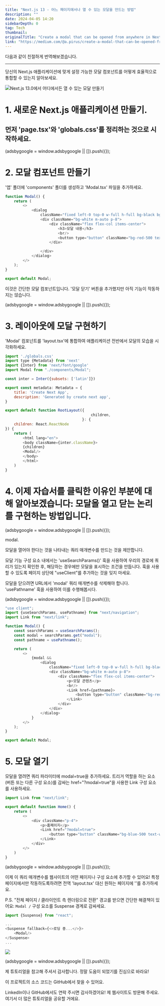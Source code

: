 ```yaml
---
title: "Next.js 13 - 어느 페이지에서나 열 수 있는 모달을 만드는 방법"
description: ""
date: 2024-04-05 14:20
sidebarDepth: 0
tag: Tech
thumbnail: 
originalTitle: "Create a modal that can be opened from anywhere in Next.js 13"
link: "https://medium.com/@a.pirus/create-a-modal-that-can-be-opened-from-anywhere-in-next-js-13-36f6d0ce1bcf"
---
```



다음과 같이 친절하게 번역해보겠습니다.

---
당신의 Next.js 애플리케이션에 맞게 설정 가능한 모달 컴포넌트를 어떻게 효율적으로 통합할 수 있는지 알아보세요.

![Next.js 13.0에서 어디에서든 열 수 있는 모달 만들기](./img/CreateamodalthatcanbeopenedfromanywhereinNextjs13_0.png)

# 1. 새로운 Next.js 애플리케이션 만들기.

먼저 'page.tsx'와 'globals.css'를 정리하는 것으로 시작하세요.
---

<!-- ui-log 수평형 -->
<ins class="adsbygoogle"
  style="display:block"
  data-ad-client="ca-pub-4877378276818686"
  data-ad-slot="9743150776"
  data-ad-format="auto"
  data-full-width-responsive="true"></ins>
<component is="script">
(adsbygoogle = window.adsbygoogle || []).push({});
</component>

# 2. 모달 컴포넌트 만들기

'앱' 폴더에 'components' 폴더를 생성하고 'Modal.tsx' 파일을 추가하세요.

```js
function Modal() {
    return (
        <>
            <dialog
                className="fixed left-0 top-0 w-full h-full bg-black bg-opacity-50 z-50 overflow-auto backdrop-blur flex justify-center items-center">
                <div className="bg-white m-auto p-8">
                    <div className="flex flex-col items-center">
                        <h3>모달 내용</h3>
                        <br/>
                        <button type="button" className="bg-red-500 text-white p-2 ">모달 닫기</button>
                    </div>

                </div>
            </dialog>
        </>
    );
}

export default Modal;
```

이것은 간단한 모달 컴포넌트입니다. '모달 닫기' 버튼을 추가했지만 아직 기능이 작동하지는 않습니다.

<!-- ui-log 수평형 -->
<ins class="adsbygoogle"
  style="display:block"
  data-ad-client="ca-pub-4877378276818686"
  data-ad-slot="9743150776"
  data-ad-format="auto"
  data-full-width-responsive="true"></ins>
<component is="script">
(adsbygoogle = window.adsbygoogle || []).push({});
</component>

# 3. 레이아웃에 모달 구현하기

'Modal' 컴포넌트를 'layout.tsx'에 통합하여 애플리케이션 전반에서 모달의 모습을 시각화하세요.

```js
import './globals.css'
import type {Metadata} from 'next'
import {Inter} from 'next/font/google'
import Modal from "./components/Modal";

const inter = Inter({subsets: ['latin']})

export const metadata: Metadata = {
    title: 'Create Next App',
    description: 'Generated by create next app',
}

export default function RootLayout({
                                       children,
                                   }: {
    children: React.ReactNode
}) {
    return (
        <html lang="en">
        <body className={inter.className}>
        {children}
        <Modal/>
        </body>
        </html>
    )
}
```

# 4. 이제 자습서를 클릭한 이유인 부분에 대해 알아보겠습니다: 모달을 열고 닫는 논리를 구현하는 방법입니다.

<!-- ui-log 수평형 -->
<ins class="adsbygoogle"
  style="display:block"
  data-ad-client="ca-pub-4877378276818686"
  data-ad-slot="9743150776"
  data-ad-format="auto"
  data-full-width-responsive="true"></ins>
<component is="script">
(adsbygoogle = window.adsbygoogle || []).push({});
</component>

modal.

모달을 열어야 한다는 것을 나타내는 쿼리 매개변수를 만드는 것을 제안합니다.

모달 기능 구성 요소 내에서는 'useSearchParams()' 훅을 사용하여 우리의 경로에 쿼리가 있는지 확인한 후, 해당하는 경우에만 모달을 표시하는 조건을 만듭니다. 훅을 사용할 수 있도록 페이지 상단에 "useClient"를 추가하는 것을 잊지 마세요.

모달을 닫으려면 URL에서 'modal' 쿼리 매개변수를 삭제해야 합니다. 'usePathname' 훅을 사용하여 이를 수행해봅시다.

<!-- ui-log 수평형 -->
<ins class="adsbygoogle"
  style="display:block"
  data-ad-client="ca-pub-4877378276818686"
  data-ad-slot="9743150776"
  data-ad-format="auto"
  data-full-width-responsive="true"></ins>
<component is="script">
(adsbygoogle = window.adsbygoogle || []).push({});
</component>

```js
"use client";
import {useSearchParams, usePathname} from "next/navigation";
import Link from "next/link";

function Modal() {
    const searchParams = useSearchParams();
    const modal = searchParams.get("modal");
    const pathname = usePathname();

    return (
        <>
            {modal &&
                <dialog
                    className="fixed left-0 top-0 w-full h-full bg-black bg-opacity-50 z-50 overflow-auto backdrop-blur flex justify-center items-center">
                    <div className="bg-white m-auto p-8">
                        <div className="flex flex-col items-center">
                            <p>모달 콘텐츠</p>
                            <br/>
                            <Link href={pathname}>
                                <button type="button" className="bg-red-500 text-white p-2">모달 닫기</button>
                            </Link>
                        </div>
                    </div>
                </dialog>
            }
        </>
    );
}

export default Modal;
```

# 5. 모달 열기

모달을 열려면 쿼리 파라미터에 modal=true을 추가하세요. 트리거 역할을 하는 요소 (버튼 또는 다른 구성 요소)를 감싸는 href="?modal=true"을 사용한 Link 구성 요소를 사용하세요.

```js
import Link from "next/link";

export default function Home() {
    return (
        <>
            <div className="p-4">
                <p>홈페이지</p>
                <Link href="?modal=true">
                    <button type="button" className="bg-blue-500 text-white p-2">모달 열기</button>
                </Link>
            </div>
        </>
    )
}
```

<!-- ui-log 수평형 -->
<ins class="adsbygoogle"
  style="display:block"
  data-ad-client="ca-pub-4877378276818686"
  data-ad-slot="9743150776"
  data-ad-format="auto"
  data-full-width-responsive="true"></ins>
<component is="script">
(adsbygoogle = window.adsbygoogle || []).push({});
</component>

이제 이 쿼리 매개변수를 웹사이트의 어떤 페이지나 구성 요소에 추가할 수 있어요! 특정 페이지에서만 작동하도록하려면 전역 'layout.tsx' 대신 원하는 페이지에 '’를 추가하세요.

P.S. "전체 페이지 / 클라이언트 측 렌더링으로 전환" 경고를 받으면 간단한 해결책이 있어요: `Modal /` 구성 요소를 Suspense 경계로 감싸세요.

```js
import {Suspense} from "react";

...
<Suspense fallback={<>로딩 중...</>}>
    <Modal/>
</Suspense>
...
```

<img src="https://miro.medium.com/v2/resize:fit:1400/1*tSHdv1oj5LslFNJfoe2ohg.gif" />

<!-- ui-log 수평형 -->
<ins class="adsbygoogle"
  style="display:block"
  data-ad-client="ca-pub-4877378276818686"
  data-ad-slot="9743150776"
  data-ad-format="auto"
  data-full-width-responsive="true"></ins>
<component is="script">
(adsbygoogle = window.adsbygoogle || []).push({});
</component>

제 튜토리얼을 참고해 주셔서 감사합니다. 정말 도움이 되었기를 진심으로 바라요!

이 프로젝트의 소스 코드는 GitHub에서 찾을 수 있어요.

LinkedIn이나 GitHub에서도 연락 주시면 감사하겠어요! 제 웹사이트도 방문해 주세요. 여기서 더 많은 튜토리얼을 공유할 거에요.